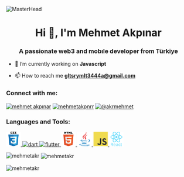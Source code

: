 ![MasterHead](https://media.licdn.com/dms/image/C4E16AQG8nlHpdnceIQ/profile-displaybackgroundimage-shrink_350_1400/0/1614290130957?e=1708560000&v=beta&t=IGw4v257h8y_JPmNBHNbLczGIgz8CDva9qYBQr8P4KI)
<h1 align="center">Hi 👋, I'm Mehmet Akpınar</h1>
<h3 align="center">A passionate web3 and mobıle developer from Türkiye</h3>

- 🔭 I’m currently working on **Javascript**

- 📫 How to reach me **gltsrymlt3444a@gmail.com**

<h3 align="left">Connect with me:</h3>
<p align="left">
<a href="https://www.linkedin.com/in/mehmet-akp%C4%B1nar-9ab406197/" target="blank"><img align="center" src="https://raw.githubusercontent.com/rahuldkjain/github-profile-readme-generator/master/src/images/icons/Social/linked-in-alt.svg" alt="mehmet akpınar" height="30" width="40" /></a>
<a href="https://instagram.com/mehmetakpnrr" target="blank"><img align="center" src="https://raw.githubusercontent.com/rahuldkjain/github-profile-readme-generator/master/src/images/icons/Social/instagram.svg" alt="mehmetakpnrr" height="30" width="40" /></a>
<a href="https://medium.com/@akrmehmet" target="blank"><img align="center" src="https://raw.githubusercontent.com/rahuldkjain/github-profile-readme-generator/master/src/images/icons/Social/medium.svg" alt="@akrmehmet" height="30" width="40" /></a>
</p>

<h3 align="left">Languages and Tools:</h3>
<p align="left"> <a href="https://www.w3schools.com/css/" target="_blank" rel="noreferrer"> <img src="https://raw.githubusercontent.com/devicons/devicon/master/icons/css3/css3-original-wordmark.svg" alt="css3" width="40" height="40"/> </a> <a href="https://dart.dev" target="_blank" rel="noreferrer"> <img src="https://www.vectorlogo.zone/logos/dartlang/dartlang-icon.svg" alt="dart" width="40" height="40"/> </a> <a href="https://flutter.dev" target="_blank" rel="noreferrer"> <img src="https://www.vectorlogo.zone/logos/flutterio/flutterio-icon.svg" alt="flutter" width="40" height="40"/> </a> <a href="https://www.w3.org/html/" target="_blank" rel="noreferrer"> <img src="https://raw.githubusercontent.com/devicons/devicon/master/icons/html5/html5-original-wordmark.svg" alt="html5" width="40" height="40"/> </a> <a href="https://www.java.com" target="_blank" rel="noreferrer"> <img src="https://raw.githubusercontent.com/devicons/devicon/master/icons/java/java-original.svg" alt="java" width="40" height="40"/> </a> <a href="https://developer.mozilla.org/en-US/docs/Web/JavaScript" target="_blank" rel="noreferrer"> <img src="https://raw.githubusercontent.com/devicons/devicon/master/icons/javascript/javascript-original.svg" alt="javascript" width="40" height="40"/> </a> <a href="https://reactjs.org/" target="_blank" rel="noreferrer"> <img src="https://raw.githubusercontent.com/devicons/devicon/master/icons/react/react-original-wordmark.svg" alt="react" width="40" height="40"/> </a> </p>

<p><img align="left" src="https://github-readme-stats.vercel.app/api/top-langs?username=mehmetakr&show_icons=true&locale=en&layout=compact" alt="mehmetakr" /></p>

<p>&nbsp;<img align="center" src="https://github-readme-stats.vercel.app/api?username=mehmetakr&show_icons=true&locale=en" alt="mehmetakr" /></p>

<p><img align="center" src="https://github-readme-streak-stats.herokuapp.com/?user=mehmetakr&" alt="mehmetakr" /></p>
 

